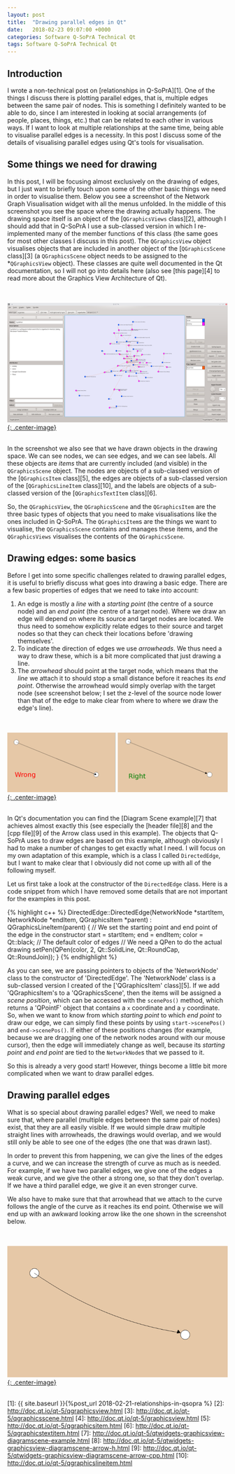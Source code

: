```yaml
---
layout: post
title:  "Drawing parallel edges in Qt"
date:   2018-02-23 09:07:00 +0000
categories: Software Q-SoPrA Technical Qt
tags: Software Q-SoPrA Technical Qt
---
```


## Introduction
I wrote a non-technical post on [relationships in Q-SoPrA][1]. One of the things I discuss there is plotting parallel edges, that is, multiple edges between the same pair of nodes. This is something I definitely wanted to be able to do, since I am interested in looking at social arrangements (of people, places, things, etc.) that can be related to each other in various ways. If I want to look at multiple relationships at the same time, being able to visualise parallel edges is a necessity. In this post I discuss some of the details of visualising parallel edges using Qt's tools for visualisation.

## Some things we need for drawing
In this post, I will be focusing almost exclusively on the drawing of edges, but I just want to briefly touch upon some of the other basic things we need in order to visualise them. Below you see a screenshot of the Network Graph Visualisation widget with all the menus unfolded. In the middle of this screenshot you see the space where the drawing actually happens. The drawing space itself is an object of the [`QGraphicsViews` class][2], although I should add that in Q-SoPrA I use a sub-classed version in which I re-implemented many of the member functions of this class (the same goes for most other classes I discuss in this post). The `QGraphicsView` object visualises objects that are included in another object of the [`QGraphicsScene` class][3] (a `QGraphicsScene` object needs to be assigned to the *`QGraphicsView` object). These classes are quite well documented in the Qt documentation, so I will not go into details here (also see [this page][4] to read more about the Graphics View Architecture of Qt). 

<br><br>[![Network Graph Widget](/assets/posts/drawing-parallel-edges-in-qt/Network_Graph_Widget.png){: .center-image}](/assets/posts/drawing-parallel-edges-in-qt/Network_Graph_Widget.png)<br><br>

In the screenshot we also see that we have drawn objects in the drawing space. We can see nodes, we can see edges, and we can see labels. All these objects are *items* that are currently included (and visible) in the `QGraphicsScene` object. The nodes are objects of a sub-classed version of the [`QGraphicsItem` class][5], the edges are objects of a sub-classed version of the [`QGraphicsLineItem` class][10], and the labels are objects of a sub-classed version of the [`QGraphicsTextItem` class][6]. 

So, the `QGraphicsView`, the `QGraphicsScene` and the `QGraphicsItem` are the three basic types of objects that you need to make visualisations like the ones included in Q-SoPrA. The `QGraphicsItem`s are the things we want to visualise, the `QGraphicsScene` contains and manages these items, and the `QGraphicsViews` visualises the contents of the `QGraphicsScene`.

## Drawing edges: some basics
Before I get into some specific challenges related to drawing parallel edges, it is useful to briefly discuss what goes into drawing a basic edge. There are a few basic properties of edges that we need to take into account:

1. An edge is mostly a *line* with a *starting point* (the centre of a source node) and an *end point* (the centre of a target node). Where we draw an edge will depend on where its source and target nodes are located. We thus need to somehow explicitly relate edges to their source and target nodes so that they can check their locations before 'drawing themselves'.
2. To indicate the direction of edges we use *arrowheads*. We thus need a way to draw these, which is a bit more complicated that just drawing a line.
3. The *arrowhead* should point at the target node, which means that the *line* we attach it to should stop a small distance before it reaches its *end point*. Otherwise the arrowhead would simply overlap with the target node (see screenshot below; I set the z-level of the source node lower than that of the edge to make clear from where to where we draw the edge's line). 

<br><br>[![Wrong and Right](/assets/posts/drawing-parallel-edges-in-qt/Wrong_Right_Edge.png){: .center-image}](/assets/posts/drawing-parallel-edges-in-qt/Wrong_Right_Edge.png)<br><br>

In Qt's documentation you can find the [Diagram Scene example][7] that achieves almost exactly this (see especially the [header file][8] and the [cpp file][9] of the Arrow class used in this example). The objects that Q-SoPrA uses to draw edges are based on this example, although obviously I had to make a number of changes to get exactly what I need. I will focus on my own adaptation of this example, which is a class I called `DirectedEdge`, but I want to make clear that I obviously did not come up with all of the following myself.

Let us first take a look at the constructor of the `DirectedEdge` class. Here is a code snippet from which I have removed some details that are not important for the examples in this post. 

{% highlight c++ %}
DirectedEdge::DirectedEdge(NetworkNode *startItem, NetworkNode *endItem,
			   QGraphicsItem *parent) : QGraphicsLineItem(parent) {
  // We set the starting point and end point of the edge in the constructor
  start = startItem;
  end = endItem;
  color = Qt::black; // The default color of edges
  // We need a QPen to do the actual drawing
  setPen(QPen(color, 2, Qt::SolidLine, Qt::RoundCap, Qt::RoundJoin));
  }
{% endhighlight %}

As you can see, we are passing pointers to objects of the 'NetworkNode' class to the constructor of 'DirectedEdge'. The 'NetworkNode' class is a sub-classed version I created of the ['QGraphicsItem' class][5]. If we add 'QGraphicsItem's to a 'QGraphicsScene', then the items will be assigned a *scene position*, which can be accessed with the `scenePos()` method, which returns a 'QPointF' object that contains a `x` coordinate and a `y` coordinate. So, when we want to know from which *starting point* to which *end point* to draw our edge, we can simply find these points by using `start->scenePos()` and `end->scenePos()`. If either of these positions changes (for example, because we are dragging one of the network nodes around with our mouse cursor), then the edge will immediately change as well, because its *starting point* and *end point* are tied to the `NetworkNode`s that we passed to it. 




So this is already a very good start! However, things become a little bit more complicated when we want to draw parallel edges.

## Drawing parallel edges
What is so special about drawing parallel edges? Well, we need to make sure that, where parallel (multiple edges between the same pair of nodes) exist, that they are all easily visible. If we would simple draw multiple straight lines with arrowheads, the drawings would overlap, and we would still only be able to see one of the edges (the one that was drawn last). 

In order to prevent this from happening, we can give the lines of the edges a curve, and we can increase the strength of curve as much as is needed. For example, if we have two parallel edges, we give one of the edges a weak curve, and we give the other a strong one, so that they don't overlap. If we have a third parallel edge, we give it an even stronger curve.

We also have to make sure that that arrowhead that we attach to the curve follows the angle of the curve as it reaches its end point. Otherwise we will end up with an awkward looking arrow like the one shown in the screenshot below.

<br><br>[![Awkward arrowhead](/assets/posts/drawing-parallel-edges-in-qt/Wrong_Arrowhead.png){: .center-image}](/assets/posts/drawing-parallel-edges-in-qt/Wrong_Arrowhead.png)<br><br>



[1]: {{ site.baseurl }}{%post_url 2018-02-21-relationships-in-qsopra %}
[2]: http://doc.qt.io/qt-5/qgraphicsview.html
[3]: http://doc.qt.io/qt-5/qgraphicsscene.html
[4]: http://doc.qt.io/qt-5/graphicsview.html
[5]: http://doc.qt.io/qt-5/qgraphicsitem.html
[6]: http://doc.qt.io/qt-5/qgraphicstextitem.html
[7]: http://doc.qt.io/qt-5/qtwidgets-graphicsview-diagramscene-example.html
[8]: http://doc.qt.io/qt-5/qtwidgets-graphicsview-diagramscene-arrow-h.html
[9]: http://doc.qt.io/qt-5/qtwidgets-graphicsview-diagramscene-arrow-cpp.html
[10]: http://doc.qt.io/qt-5/qgraphicslineitem.html
